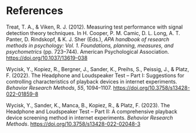# References

Treat, T. A., & Viken, R. J. (2012). Measuring test performance with
signal detection theory techniques. In H. Cooper, P. M. Camic, D. L.
Long, A. T. Panter, D. Rindskopf, & K. J. Sher (Eds.), *APA handbook of
research methods in psychology: Vol. 1. Foundations, planning, measures,
and psychometrics* (pp. 723–744). American Psychological Association.
<https://doi.org/10.1037/13619-038>

Wycisk, Y., Kopiez, R., Bergner, J., Sander, K., Preihs, S., Peissig,
J., & Platz, F. (2022). The Headphone and Loudspeaker Test – Part I:
Suggestions for controlling characteristics of playback devices in
internet experiments. *Behavior Research Methods*, *55*, 1094–1107.
<https://doi.org/10.3758/s13428-022-01859-8>

Wycisk, Y., Sander, K., Manca, B., Kopiez, R., & Platz, F. (2023). The
Headphone and Loudspeaker Test – Part II: A comprehensive playback
device screening method in internet experiments. *Behavior Research
Methods*. <https://doi.org/10.3758/s13428-022-02048-3>
